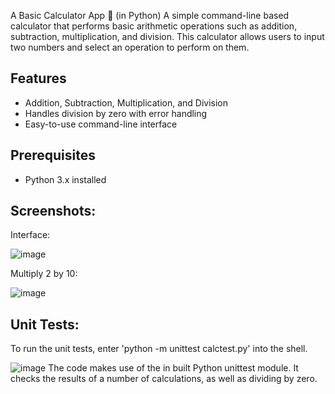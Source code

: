 A Basic Calculator App 🧮 (in Python)
A simple command-line based calculator that performs basic arithmetic operations such as addition, subtraction, multiplication, and division.
This calculator allows users to input two numbers and select an operation to perform on them.

## Features
- Addition, Subtraction, Multiplication, and Division
- Handles division by zero with error handling
- Easy-to-use command-line interface

## Prerequisites
- Python 3.x installed

## Screenshots:
Interface:

![image](https://github.com/user-attachments/assets/6e2b1bc0-b8b1-4708-aa81-7bc1358aacd5)

Multiply 2 by 10:

![image](https://github.com/user-attachments/assets/a2ea5af6-392a-4a99-955e-4412f174a2e9)

## Unit Tests:
To run the unit tests, enter 'python -m unittest calctest.py' into the shell.

![image](https://github.com/user-attachments/assets/b4c52458-5ae3-43ad-9874-5cbd27897756)
The code makes use of the in built Python unittest module. It checks the results of a number of calculations, as well as dividing by zero. 
